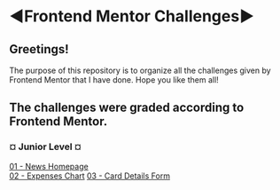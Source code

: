 # ◄Frontend Mentor Challenges►

<h2>Greetings!</h2> 

The purpose of this repository is to organize all the challenges given by Frontend Mentor that I have done. Hope you like them all!

<h2>The challenges were graded according to Frontend Mentor.</h2>

<h3>¤ Junior Level ¤</h3>

[01 - News Homepage](https://falarzedu.github.io/Frontend-Mentor-Challenges/Challenges/Junior%20Level/01%20-%20News-Homepage/) </br>
[02 - Expenses Chart](https://falarzedu.github.io/Frontend-Mentor-Challenges/Challenges/Junior%20Level/02%20-%20Expenses%20chart/)
[03 - Card Details Form](https://falarzedu.github.io/Frontend-Mentor-Challenges/Challenges/Junior%20Level/03%20-%20Interactive%20card%20details%20form/)
